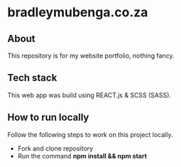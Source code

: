 # bradleymubenga.co.za

## About
This repository is for my website portfolio, nothing fancy.

## Tech stack
This web app was build using REACT.js & SCSS (SASS).

## How to run locally
Follow the following steps to work on this project locally.

- Fork and clone repository
- Run the command **npm install && npm start**
